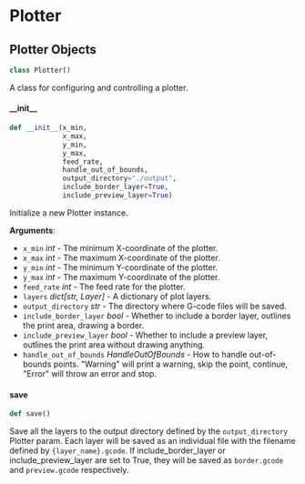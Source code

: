 <a id="Plotter"></a>

# Plotter

<a id="Plotter.Plotter"></a>

## Plotter Objects

```python
class Plotter()
```

A class for configuring and controlling a plotter.

<a id="Plotter.Plotter.__init__"></a>

#### \_\_init\_\_

```python
def __init__(x_min,
             x_max,
             y_min,
             y_max,
             feed_rate,
             handle_out_of_bounds,
             output_directory="./output",
             include_border_layer=True,
             include_preview_layer=True)
```

Initialize a new Plotter instance.

**Arguments**:

- `x_min` _int_ - The minimum X-coordinate of the plotter.
- `x_max` _int_ - The maximum X-coordinate of the plotter.
- `y_min` _int_ - The minimum Y-coordinate of the plotter.
- `y_max` _int_ - The maximum Y-coordinate of the plotter.
- `feed_rate` _int_ - The feed rate for the plotter.
- `layers` _dict[str, Layer]_ - A dictionary of plot layers.
- `output_directory` _str_ - The directory where G-code files will be saved.
- `include_border_layer` _bool_ - Whether to include a border layer, outlines the print area, drawing a border.
- `include_preview_layer` _bool_ - Whether to include a preview layer, outlines the print area without drawing anything.
- `handle_out_of_bounds` _HandleOutOfBounds_ - How to handle out-of-bounds points. "Warning" will print a warning, skip the point, continue, "Error" will throw an error and stop.

<a id="Plotter.Plotter.save"></a>

#### save

```python
def save()
```

Save all the layers to the output directory defined by the `output_directory` Plotter param. Each layer will be saved as an individual file with the filename defined by `{layer_name}.gcode`.
If include_border_layer or include_preview_layer are set to True, they will be saved as `border.gcode` and `preview.gcode` respectively.


